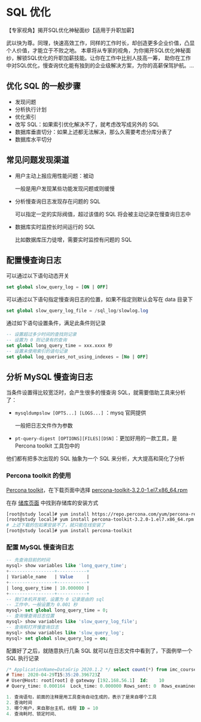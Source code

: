 # SQL 优化
【专家视角】揭开SQL优化神秘面纱【适用于升职加薪】

武以快为尊。同理，快速高效工作，同样的工作时长，却创造更多企业价值，凸显个人价值，才能立于不败之地。 
本章将从专家的视角，为你揭开SQL优化神秘面纱，解锁SQL优化的升职加薪技能。让你在工作中比别人技高一筹，
助你在工作中对SQL优化，慢查询优化能有独到的企业级解决方案，为你的高薪保驾护航。...
## 优化 SQL 的一般步骤

- 发现问题
- 分析执行计划
- 优化索引
- 改写 SQL：如果索引优化解决不了，就考虑改写成另外的 SQL
- 数据库垂直切分：如果上述都无法解决，那么久需要考虑分库分表了
- 数据库水平切分

## 常见问题发现渠道

- 用户主动上报应用性能问题：被动

  一般是用户发现某些功能发现问题或则缓慢

- 分析慢查询日志发现存在问题的 SQL

  可以指定一定的实际阀值，超过该值的 SQL 将会被主动记录在慢查询日志中

- 数据库实时监控长时间运行的 SQL

  比如数据库压力徒增，需要实时监控有问题的 SQL

## 配置慢查询日志

可以通过以下语句动态开关

```sql
set global slow_query_log = [ON | OFF]
```

可以通过以下语句指定慢查询日志的位置，如果不指定则默认会写在 data 目录下

```sql
set global slow_query_log_file = /sql_log/slowlog.log
```

通过如下语句设置条件，满足此条件则记录

```sql
-- 设置超过多少时间的查找则记录
-- 设置为 0 则记录有的查询
set global long_query_time = xxx.xxxx 秒 
-- 设置未使用索引的语句记录
set global log_queries_not_using_indexes = [No | OFF]
```

## 分析 MySQL 慢查询日志

当条件设置得比较宽泛时，会产生很多的慢查询 SQL，就需要借助工具来分析了：

- `mysqldumpslow [OPTS...] [LOGS...]` ：mysq 官网提供

  一般把日志文件作为参数

- `pt-query-digest [OPTIONS][FILES][DSN]`：更加好用的一款工具，是 Percona toolkit 工具包中的

他们都有把多次出现的 SQL 抽象为一个 SQL 来分析，大大提高和简化了分析

### Percona toolkit 的使用

[Percona toolkit](https://www.percona.com/software/database-tools/percona-toolkit)，在下载页面中选择 [percona-toolkit-3.2.0-1.el7.x86_64.rpm](https://www.percona.com/downloads/percona-toolkit/3.2.0/binary/redhat/7/x86_64/percona-toolkit-3.2.0-1.el7.x86_64.rpm)

在存 [储库页面](https://www.percona.com/doc/percona-repo-config/index.html) 中找到存储库的安装方式

```bash
[root@study local]# yum install https://repo.percona.com/yum/percona-release-latest.noarch.rpm
[root@study local]# yum install percona-toolkit-3.2.0-1.el7.x86_64.rpm 
# 上述下载的包如果安装不了，就只能在线安装了
[root@study local]# yum install percona-toolkit
```

### 配置 MySQL 慢查询日志

```sql
-- 先查询目前的时间
mysql> show variables like 'long_query_time';
+-----------------+-----------+
| Variable_name   | Value     |
+-----------------+-----------+
| long_query_time | 10.000000 |
+-----------------+-----------+
-- 我们本机开发呢，设置为 0 记录是由的 sql
-- 工作中，一般设置为 0.001 秒
mysql> set global long_query_time = 0;
-- 查询慢查询日志位置
mysql> show variables like 'slow_query_log_file';
-- 查询和打开慢查询日志
mysql> show variables like 'slow_query_log';
mysql> set global slow_query_log = on;

```

配置好了之后，就随意执行几条 SQL 就可以在日志文件中看到了，下面例举一个 SQL 执行记录

```sql
/* ApplicationName=DataGrip 2020.1.2 */ select count(*) from imc_course;
# Time: 2020-04-29T15:35:20.396723Z
# User@Host: root[root] @ gateway [192.168.56.1]  Id:    10
# Query_time: 0.000164  Lock_time: 0.000000 Rows_sent: 0  Rows_examined: 0

1. 查询语句，前面的注释是用工具查询自动生成的，表示了是来自哪个工具
2. 查询时间
3. 哪个用户，来自那台主机，线程 ID = 10
4. 查询耗时、锁定时间、
```

